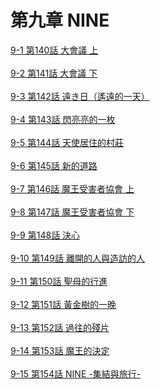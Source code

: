 # 第九章 NINE


[9-1 第140話 大會議 上](./9-1.md)
<br /><br />
[9-2 第141話 大會議 下](./9-2.md)
<br /><br />
[9-3 第142話 遠き日（遙遠的一天）](./9-3.md)
<br /><br />
[9-4 第143話 閃亮亮的一枚](./9-4.md)
<br /><br />
[9-5 第144話 天使居住的村莊](./9-5.md)
<br /><br />
[9-6 第145話 新的道路](./9-6.md)
<br /><br />
[9-7 第146話 魔王受害者協會 上](./9-7.md)
<br /><br />
[9-8 第147話 魔王受害者協會 下](./9-8.md)
<br /><br />
[9-9 第148話 決心](./9-9.md)
<br /><br />
[9-10 第149話 離開的人與造訪的人](./9-10.md)
<br /><br />
[9-11 第150話 聖母的行進](./9-11.md)
<br /><br />
[9-12 第151話 黃金樹的一晚](./9-12.md)
<br /><br />
[9-13 第152話 過往的殘片](./9-13.md)
<br /><br />
[9-14 第153話 魔王的決定](./9-14.md)
<br /><br />
[9-15 第154話 NINE -集結與旅行-](./9-15.md)
<br /><br />
